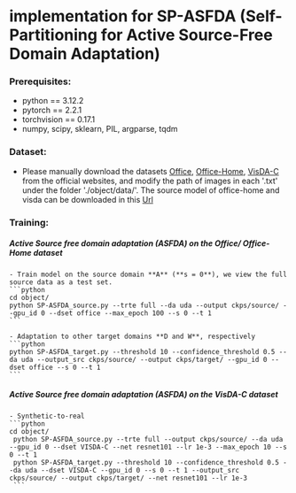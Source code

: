 # implementation for **SP-ASFDA (Self-Partitioning for Active Source-Free Domain Adaptation)**
 
### Prerequisites:
- python == 3.12.2
- pytorch == 2.2.1
- torchvision == 0.17.1
- numpy, scipy, sklearn, PIL, argparse, tqdm

### Dataset:

- Please manually download the datasets [Office](https://drive.google.com/file/d/0B4IapRTv9pJ1WGZVd1VDMmhwdlE/view), [Office-Home](https://drive.google.com/file/d/0B81rNlvomiwed0V1YUxQdC1uOTg/view), [VisDA-C](https://github.com/VisionLearningGroup/taskcv-2017-public/tree/master/classification) from the official websites, and modify the path of images in each '.txt' under the folder './object/data/'. The source model of office-home and visda can be downloaded in this [Url](https://drive.google.com/drive/folders/1eiJtky4seNApOSYJiGrDywfJbCBp_3sb)


### Training:
	
##### Active Source free domain adaptation (ASFDA) on the Office/ Office-Home dataset
	- Train model on the source domain **A** (**s = 0**), we view the full source data as a test set.
    ```python
    cd object/
    python SP-ASFDA_source.py --trte full --da uda --output ckps/source/ --gpu_id 0 --dset office --max_epoch 100 --s 0 --t 1
    ```
	
	- Adaptation to other target domains **D and W**, respectively
    ```python
    python SP-ASFDA_target.py --threshold 10 --confidence_threshold 0.5 --da uda --output_src ckps/source/ --output ckps/target/ --gpu_id 0 --dset office --s 0 --t 1  
    ```
   
##### Active Source free domain adaptation (ASFDA) on the VisDA-C dataset
	- Synthetic-to-real 
    ```python
    cd object/
	 python SP-ASFDA_source.py --trte full --output ckps/source/ --da uda --gpu_id 0 --dset VISDA-C --net resnet101 --lr 1e-3 --max_epoch 10 --s 0 --t 1
	 python SP-ASFDA_target.py --threshold 10 --confidence_threshold 0.5 --da uda --dset VISDA-C --gpu_id 0 --s 0 --t 1 --output_src ckps/source/ --output ckps/target/ --net resnet101 --lr 1e-3
	 ```
	
